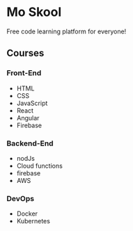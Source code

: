 # Mo Skool

Free code learning platform for everyone!

## Courses

### Front-End
- HTML
- CSS
- JavaScript
- React
- Angular
- Firebase

### Backend-End
- nodJs
- Cloud functions
- firebase
- AWS

### DevOps
- Docker
- Kubernetes


